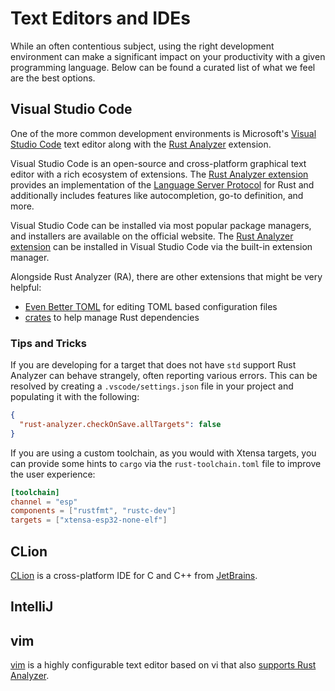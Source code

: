 # Text Editors and IDEs

While an often contentious subject, using the right development environment can make a significant impact on your productivity with a given programming language. Below can be found a curated list of what we feel are the best options.

## Visual Studio Code

One of the more common development environments is Microsoft's [Visual Studio Code] text editor along with the [Rust Analyzer] extension.

Visual Studio Code is an open-source and cross-platform graphical text editor with a rich ecosystem of extensions. The [Rust Analyzer extension] provides an implementation of the [Language Server Protocol] for Rust and additionally includes features like autocompletion, go-to definition, and more.

Visual Studio Code can be installed via most popular package managers, and installers are available on the official website. The [Rust Analyzer extension] can be installed in Visual Studio Code via the built-in extension manager.

Alongside Rust Analyzer (RA), there are other extensions that might be very helpful:
- [Even Better TOML] for editing TOML based configuration files
- [crates] to help manage Rust dependencies


[visual studio code]: https://code.visualstudio.com/
[rust analyzer]: https://rust-analyzer.github.io/
[Rust Analyzer extension]: https://marketplace.visualstudio.com/items?itemName=rust-lang.rust-analyzer
[language server protocol]: https://microsoft.github.io/language-server-protocol/
[Even Better TOML]: https://marketplace.visualstudio.com/items?itemName=tamasfe.even-better-toml
[crates]: https://marketplace.visualstudio.com/items?itemName=serayuzgur.crates

### Tips and Tricks

If you are developing for a target that does not have `std` support Rust Analyzer can behave strangely, often reporting various errors. This can be resolved by creating a `.vscode/settings.json` file in your project and populating it with the following:

```json
{
  "rust-analyzer.checkOnSave.allTargets": false
}
```

If you are using a custom toolchain, as you would with Xtensa targets, you can provide some hints to `cargo` via the `rust-toolchain.toml` file to improve the user experience:

```toml
[toolchain]
channel = "esp"
components = ["rustfmt", "rustc-dev"]
targets = ["xtensa-esp32-none-elf"]
```

## CLion

[CLion] is a cross-platform IDE for C and C++ from [JetBrains].

[CLion]: https://www.jetbrains.com/clion/
[JetBrains]: https://www.jetbrains.com/

## IntelliJ


## vim

[vim] is a highly configurable text editor based on vi that also [supports Rust Analyzer].

[vim]: https://www.vim.org/
[supports Rust Analyzer]: https://rust-analyzer.github.io/manual.html#vimneovim
